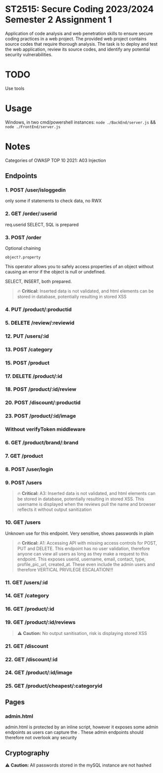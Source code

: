 # ST2515: Secure Coding 2023/2024 Semester 2 Assignment 1

Application of code analysis and web penetration skills to ensure secure coding practices in a web project. The provided web project contains source codes that require thorough analysis. The task is to deploy and test the web application, review its source codes, and identify any potential security vulnerabilities.

# TODO 

Use tools

# Usage

Windows, in two cmd/powershell instances: ```node ./BackEnd/server.js``` && ```node ./FrontEnd/server.js```

# Notes 

Categories of OWASP TOP 10 2021:
A03 Injection


## Endpoints

### 1. POST /user/isloggedin
only some if statements to check data, no RWX
### 2. GET /order/:userid
req.userid SELECT, SQL is prepared
### 3. POST /order
Optional chaining 
```
object?.property
``` 
This operator allows you to safely access properties of an object without causing an error if the object is null or undefined. 

SELECT, INSERT, both prepared. 

> :fire: **Critical:** Inserted data is not validated, and html elements can be stored in database, potentially resulting in stored XSS


### 4. PUT /product/:productid
### 5. DELETE /review/:reviewid
### 12. PUT /users/:id
### 13. POST /category
### 15. POST /product
### 17. DELETE /product/:id
### 18. POST /product/:id/review
### 20. POST /discount/:productid
### 23. POST /product/:id/image

### Without verifyToken middleware

### 6. GET /product/brand/:brand
### 7. GET /product
### 8. POST /user/login
### 9. POST /users
> :fire: **Critical:** A3: Inserted data is not validated, and html elements can be stored in database, potentially resulting in stored XSS. This username is displayed when the reviews pull the name and browser reflects it without output sanitization

### 10. GET /users

Unknown use for this endpoint. Very sensitive, shows passwords in plain

> :fire: **Critical:** A1: Accessing API with missing access controls for POST, PUT and DELETE. This endpoint has no user validation, therefore anyone can view all users as long as they make a request to this endpoint. This exposes userid, username, email, contact, type, profile_pic_url, created_at. These even include the admin users and therefore VERTICAL PRIVILEGE ESCALATION!!!

### 11. GET /users/:id
### 14. GET /category
### 16. GET /product/:id
### 19. GET /product/:id/reviews
> :warning: **Caution:** No output sanitisation, risk is displaying stored XSS

### 21. GET /discount
### 22. GET /discount/:id
### 24. GET /product/:id/image
### 25. GET /product/cheapest/:categoryid

## Pages

### admin.html 

admin.html is protected by an inline script, however it exposes some admin endpoints as users can capture the . These admin endpoints should therefore not overlook any security

## Cryptography 

:warning: **Caution:** All passwords stored in the mySQL instance are not hashed

